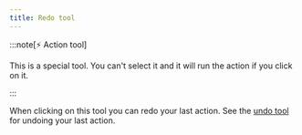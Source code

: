```yaml
---
title: Redo tool
---
```


:::note[⚡ Action tool]

This is a special tool.
You can't select it and it will run the action if you click on it.

:::

When clicking on this tool you can redo your last action.
See the [undo tool](undo) for undoing your last action.
